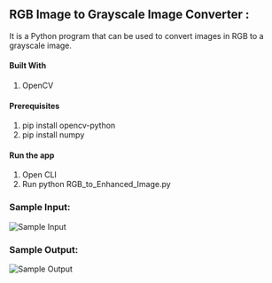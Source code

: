 ## RGB Image to Grayscale Image Converter :

It is a Python program that can be used to convert images in RGB to a grayscale image. 

#### Built With
1) OpenCV

#### Prerequisites
1) pip install opencv-python
2) pip install numpy

#### Run the app
1) Open CLI
2) Run python RGB_to_Enhanced_Image.py

### Sample Input: 
![Sample Input](https://github.com/HVbajoria/Automation-Scripts-Using-Python/blob/main/RGB_to_Grayscale%20Image%20Converter/sample.jpg)

### Sample Output: 
![Sample Output](https://github.com/HVbajoria/Automation-Scripts-Using-Python/blob/main/RGB_to_Grayscale%20Image%20Converter/grayscaled_image.png)
